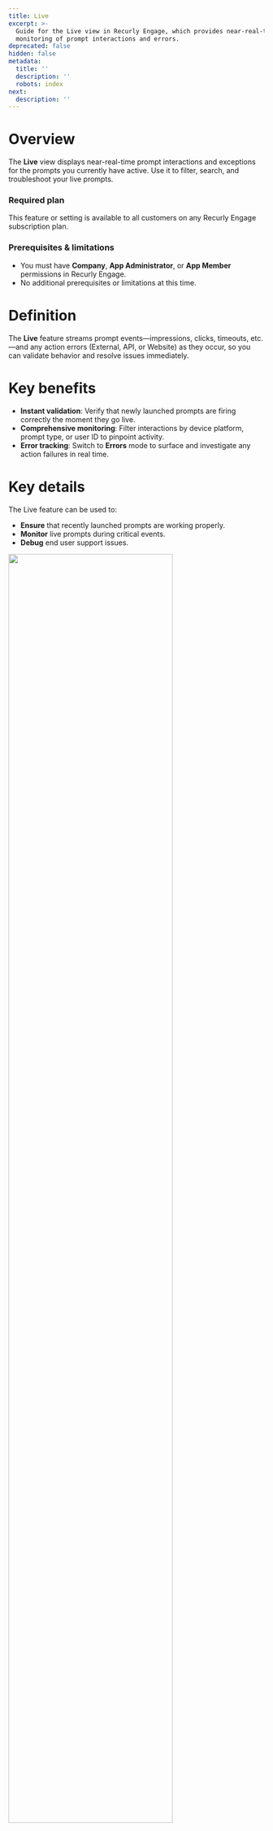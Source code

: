 ```yaml
---
title: Live
excerpt: >-
  Guide for the Live view in Recurly Engage, which provides near-real-time
  monitoring of prompt interactions and errors.
deprecated: false
hidden: false
metadata:
  title: ''
  description: ''
  robots: index
next:
  description: ''
---
```

# Overview

The **Live** view displays near-real-time prompt interactions and exceptions for the prompts you currently have active. Use it to filter, search, and troubleshoot your live prompts.

### Required plan

This feature or setting is available to all customers on any Recurly Engage subscription plan.

### Prerequisites & limitations

* You must have **Company**, **App Administrator**, or **App Member** permissions in Recurly Engage.
* No additional prerequisites or limitations at this time.

# Definition

The **Live** feature streams prompt events—impressions, clicks, timeouts, etc.—and any action errors (External, API, or Website) as they occur, so you can validate behavior and resolve issues immediately.

# Key benefits

* **Instant validation**: Verify that newly launched prompts are firing correctly the moment they go live.
* **Comprehensive monitoring**: Filter interactions by device platform, prompt type, or user ID to pinpoint activity.
* **Error tracking**: Switch to **Errors** mode to surface and investigate any action failures in real time.

# Key details

The Live feature can be used to:

* **Ensure** that recently launched prompts are working properly.
* **Monitor** live prompts during critical events.
* **Debug** end user support issues.

<Image align="center" className="border" border={true} width="80% " src="https://files.readme.io/c308d679aa03b9f70862664b088bb55718dc605a0fedaa1202edac91d4fd5c9f-image.png" />

<Image align="center" className="border" border={true} width="40% " src="https://files.readme.io/c11da48e14ad0d0fdf7007f45bffdd246785856d3086a9656e8d222a9fb737a2-image.png" />

## Event types

| Type                        | Description                                                                                                         |
| --------------------------- | ------------------------------------------------------------------------------------------------------------------- |
| Impression                  | User was shown the prompt.                                                                                          |
| Timeout                     | User did not respond before the prompt timer ran out.                                                               |
| Dismiss                     | User dismissed the prompt by clicking on the X or outside the window (as configured in the Recurly Engage console). |
| Decline                     | User clicked on the decline link.                                                                                   |
| Click                       | User accepted the prompt (this has been phased out in favor of Goal).                                               |
| Goal                        | User accepted the prompt.                                                                                           |
| CustomGoals\[Activity Type] | User completed the defined custom goal after previously performing the specified activity type on a prompt.         |
| Exclude                     | User is part of the holdout group or not eligible for a prompt after the specified User Limit has been exceeded.    |
| Holdout                     | User is part of the holdout group or not eligible for a prompt after the specified User Limit has been exceeded.    |
